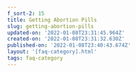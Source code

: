 ```yaml
---
f_sort-2: 15
title: Getting Abortion Pills
slug: getting-abortion-pills
updated-on: '2022-01-08T23:31:45.964Z'
created-on: '2022-01-08T23:31:32.630Z'
published-on: '2022-01-08T23:40:43.674Z'
layout: '[faq-category].html'
tags: faq-category
---
```



